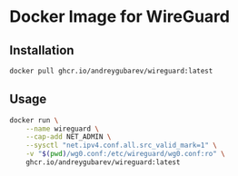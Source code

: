 # Docker Image for WireGuard

## Installation

```bash
docker pull ghcr.io/andreygubarev/wireguard:latest
```

## Usage

```bash
docker run \
    --name wireguard \
    --cap-add NET_ADMIN \
    --sysctl "net.ipv4.conf.all.src_valid_mark=1" \
    -v "$(pwd)/wg0.conf:/etc/wireguard/wg0.conf:ro" \
    ghcr.io/andreygubarev/wireguard:latest
```
